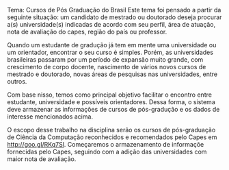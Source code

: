 Tema: Cursos de Pós Graduação do Brasil
Este tema foi pensado a partir da seguinte situação: um candidato de mestrado ou doutorado deseja
procurar a(s) universidade(s) indicadas de acordo com seu perfil, área de atuação, nota de
avaliação do capes, região do país ou professor.

Quando um estudante de gradução já tem em mente uma universidade ou um orientador, encontrar o seu curso é simples. Porém, as universidades brasileiras passaram por um período de expansão muito grande, com crescimento de corpo docente, nascimento de vários novos cursos de mestrado e doutorado, novas áreas de pesquisas nas universidades, entre outros.

Com base nisso, temos como principal objetivo facilitar o encontro entre estudante, universidade e possíveis orientadores.
Dessa forma, o sistema deve armazenar as informações de cursos de pós-gradução e os dados de interesse mencionados acima.

O escopo desse trabalho na disciplina serão os cursos de pós-graduação de Ciência da Computação reconhecidos e 
recomendados pelo Capes em http://goo.gl/RKq7Sl. Começaremos o armazenamento de informaçõe fornecidas pelo Capes,
seguindo com a adição das universidades com maior nota de avaliação.


